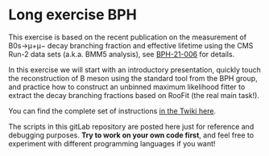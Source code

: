 # Long exercise BPH

This exercise is based on the recent publication on the measurement of B0s→μ+μ− decay branching fraction and effective lifetime using the CMS Run-2 data sets (a.k.a. BMM5 analysis), see [BPH-21-006](https://cms-results.web.cern.ch/cms-results/public-results/publications/BPH-21-006/index.html) for details. 

In this exercise we will start with an introductory presentation, quickly touch the reconstruction of B meson using the standard tool from the BPH group, and practice how to construct an unbinned maximum likelihood fitter to extract the decay branching fractions based on RooFit (the real main task!).

You can find the complete set of instructions [in the Twiki here](https://twiki.cern.ch/twiki/bin/view/Main/SWGuideCMSDataAnalysisSchoolCERN2024LongBmm).

The scripts in this gitLab repository are posted here just for reference and debugging purposes. **Try to work on your own code first**, and feel free to experiment with different programming languages if you want!